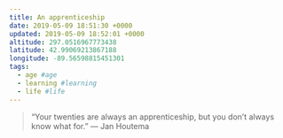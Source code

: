```yaml
---
title: An apprenticeship
date: 2019-05-09 18:51:30 +0000
updated: 2019-05-09 18:52:01 +0000
altitude: 297.0516967773438
latitude: 42.99069213867188
longitude: -89.56598815451301
tags:
  - age #age
  - learning #learning
  - life #life
---
```

> “Your twenties are always an apprenticeship, but you don’t always know what for.”
— Jan Houtema